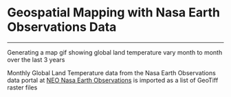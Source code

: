 # Geospatial Mapping with Nasa Earth Observations Data
---

Generating a map gif showing global land temperature vary month to month over the last 3 years

Monthly Global Land Temperature data from the Nasa Earth Observations data portal at
[NEO Nasa Earth Observations](https://neo.gsfc.nasa.gov) is imported as a list of GeoTiff raster files

